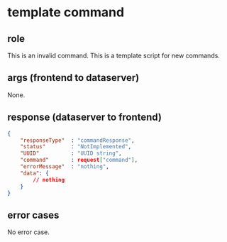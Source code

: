 # template command
## role
 This is an invalid command. This is a template script for new commands.  

## args (frontend to dataserver)
 None.

## response (dataserver to frontend)
```json
{
    "responseType"  : "commandResponse",
    "status"        : "NotImplemented",
    "UUID"          : "UUID string",
    "command"       : request["command"],
    "errorMessage"  : "nothing",
    "data": {
        // nothing
    }
}
```

## error cases
 No error case.


